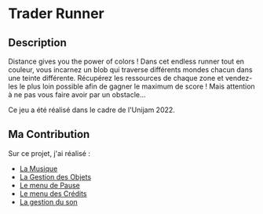 # Trader Runner

## Description

Distance gives you the power of colors ! Dans cet endless runner tout en couleur, vous incarnez un blob qui traverse différents mondes chacun dans une teinte différente. Récupérez les ressources de chaque zone et vendez-les le plus loin possible afin de gagner le maximum de score ! Mais attention à ne pas vous faire avoir par un obstacle...

Ce jeu a été réalisé dans le cadre de l'Unijam 2022.

## Ma Contribution

Sur ce projet, j'ai réalisé : 
- [La Musique](./Assets/Sounds/)
- [La Gestion des Objets](./Assets/Scripts/Items/)
- [Le menu de Pause](./Assets/Scripts/PauseMenu.cs)
- [Le menu des Crédits](./Assets/Scripts/FunCredits.cs)
- [La gestion du son](./Assets/Scripts/SoundMuter.cs)